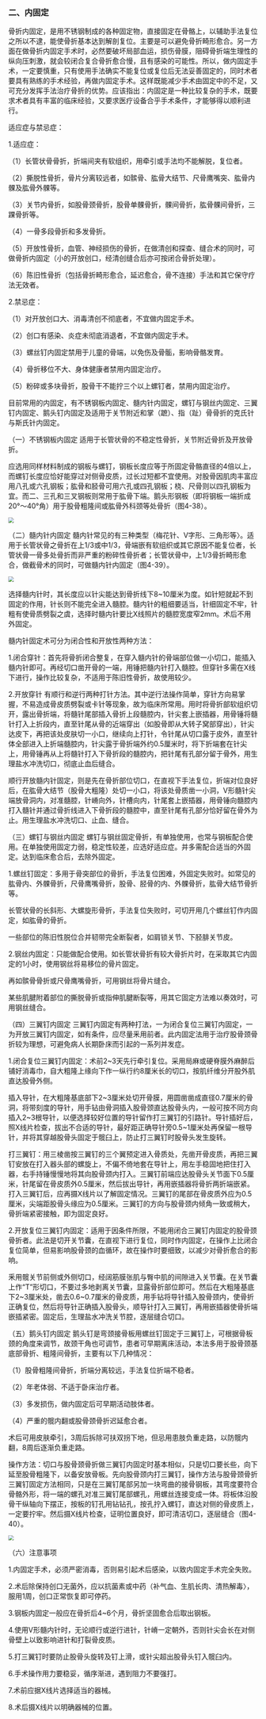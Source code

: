 ### 二、内固定

骨折内固定，是用不锈钢制成的各种固定物，直接固定在骨骼上，以辅助手法复位之所以不逮，能使骨折基本达到解剖复位。主要是可以避免骨折畸形愈合。另一方面在做骨折内固定手术时，必然要破坏局部血运，损伤骨膜，阻碍骨折端生理性的纵向压刺激，就会较闭合复合骨折愈合慢，且有感染的可能性。所以，做内固定手术，一定要慎重，只有使用手法确实不能复位或复位后无法妥善固定的，同时术者要具有熟练的手术经验，再做内固定手术。这样既能减少手术由固定中的不足，又可充分发挥手法治疗骨折的优势。应该指出：内固定是一种比较复杂的手术，既要求术者具有丰富的临床经验，又要求医疗设备合乎手术条件，才能够得以顺利进行。

适应症与禁忌症：

1.适应症：

（1）长管状骨骨折，折端间夹有软组织，用牵引或手法均不能解脱，复位者。

（2）撕脱性骨折，骨片分离较远者，如髌骨、肱骨大结节、尺骨鹰嘴突、肱骨内髁及肱骨外髁等。

（3）关节内骨折，如股骨颈骨折，股骨单髁骨折，髁间骨折，肱骨髁间骨折，三踝骨折等。

（4）一骨多段骨折和多发骨折。

（5）开放性骨折，血管、神经损伤的骨折，在做清创和探查、缝合术的同时，可做骨折内固定（小的开放创口，经清创缝合后亦可按闭合骨折处理）。

（6）陈旧性骨折（包括骨折畸形愈合，延迟愈合，骨不连接）手法和其它保守疗法无效者。

2.禁忌症：

（1）对开放创口大、消毒清创不彻底者，不宜做内固定手术。

（2）创口有感染、炎症未彻底消退者，不宜做内固定手术。

（3）螺丝钉内固定禁用于儿童的骨端，以免伤及骨骺，影响骨骼发育。

（4）骨折移位不大、身体健康者禁用内固定治疗。

（5）粉碎或多块骨折，股骨干不能拧三个以上螺钉者，禁用内固定治疗。

目前常用的内固定，有不锈钢板内固定、髓内针内固定，螺钉与钢丝内固定、三翼钉内固定、鹅头钉内固定及适用于关节附近和掌（蹠）、指（趾）骨骨折的克氏针与斯氏针内固定。

（一）不锈钢板内固定 适用于长管状骨的不稳定性骨折，关节附近骨折及开放骨折。

应选用同样材料制成的钢板与螺钉，钢板长度应等于所固定骨骼直径的4倍以上，而螺钉长度应恰好能穿过对侧骨皮质，过长过短都不宜使用。对股骨因肌肉丰富应用八孔或六孔钢板；肱骨和胫骨可用六孔或四孔钢板；桡、尺骨则以四孔钢板为宜。而二、三孔和三叉钢板则常用于肱骨下端。鹅头形钢板（即将钢板一端折成20°～40°角）用于股骨粗隆间或肱骨外科颈等处骨折（图4-38）。

<img src="./img/4-38.jpg" style="zoom:67%;" />

（二）髓内针内固定 髓内针常见的有三种类型（梅花针、V字形、三角形等〉。适用于长管状骨之骨折在上1/3或中1/3，骨端嵌有软组织或其它原因不能复位者，长管状骨一骨多处骨折而非严重的粉碎性骨折者；长管状骨中，上1/3骨折畸形愈合，做截骨术的同时，可做髓内针内固定（图4-39）。

<img src="./img/4-39.jpg" style="zoom:67%;" />

选择髓内针时，其长度应以针尖能达到骨折线下8~10厘米为度。如针短就起不到固定的作用，针长则不能完全进入髓腔。髓内针的粗细要适当，针细固定不牢，针粗有使骨质劈裂之虞，选择时髓内针要比X线照片的髓腔宽度窄2mm。术后不用外固定。

髓内针固定术可分为闭合性和开放性两种方法：

1.闭合穿针：首先将骨折闭合整复，在穿入髓内针的骨端部位做一小切口，能插入髓内针即可。再经切口凿开骨的一端，用锤把髓内针打入髓腔。但穿针多需在X线下进行，操作比较复杂，不适用于陈旧性骨折，故使用较少。

2.开放穿针 有顺行和逆行两种打针方法。其中逆行法操作简单，穿针方向易掌握，不易造成骨皮质劈裂或卡针等现象，故为临床所常用。用时将骨折部软组织切开，露出骨折端，将髓针尾部插入骨折上段髓腔内，针尖套上嵌插器，用骨锤将髓针打入上折段内，直至针尾从骨的近端穿出（如股骨即从大转子窝部穿出），针尖达皮下，再把该处皮肤切一小口，继续向上打针，令针尾从切口露于皮外，直至针体全部进入上折端髓腔内，针尖露于骨折端外约0.5厘米时，将下折端套在针尖上，用骨锤再从上将髓针打入下骨折段的髓腔内，把针尾有孔部分留于骨外，用生理盐水冲洗切口，彻底止血后缝合。

顺行开放髓内针固定，则是先在骨折部位切口，在直视下手法复位，折端对位良好后，在肱骨大结节（股骨大粗隆）处切一小口，将该处骨质凿一小洞，V形髓针尖端放骨洞内，对准髓腔，针嵴向外，针槽向内，针尾套上嵌插器，用骨锤向髓腔内打入髓针并通过骨折线进入下骨折段的髓腔中，直至针尾有孔部分恰好留在骨外为止。用生理盐水冲洗切口、止血、缝合。

（三）螺钉与钢丝内固定 螺钉与钢丝固定骨折，有单独使用，也常与钢板配合使用。在单独使用固定力弱，稳定性较差，应选好适应症。并多需配合适当的外固定。达到临床愈合后，去除外固定。

1.螺丝钉固定：多用于骨突部位的骨折，手法复位困难，外固定失败时。如常见的肱骨内、外髁骨折，尺骨鹰嘴骨折，股骨、胫骨的内、外髁骨折，肱骨大结节骨折等。

长管状骨的长斜形、大螺旋形骨折，手法复位失败时，可切开用几个螺丝钉作内固定，如肱骨的骨折。

一些部位的陈旧性脱位合并韧带完全断裂者，如肩锁关节、下胫腓关节皮。

2.钢丝内固定：只能做配合使用。如长管状骨折有较大骨折片时，在采取其它内固定的1小时，使用钢丝将易移位的骨片固定。

再如髌骨骨折或尺骨鹰嘴骨折，可用钢丝将骨片缝合。

某些肌腱附着部位的撕脱骨折或指伸肌腱断裂等，用其它固定方法难以奏效时，可用钢丝缝合。

（四）三翼钉内固定 三翼钉内固定有两种打法，一为闭合复位三翼钉内固定，一为开放三翼钉内固定，如有条件，应尽量釆用前者。此内固定法用于治疗股骨颈骨折较为理想，可避免病人长期卧床而引起的一系列并发症。

1.闭合复位三翼钉内固定：术前2~3天先行牵引复位。采用局麻或硬脊膜外麻醉后铺好消毒巾，自大粗隆上缘向下作一纵行约8厘米长的切口，按肌纤维分开股外肌直达股骨外侧。

插入导针，在大粗隆基底部下2~3厘米处切开骨膜，用圆凿凿成直径0.7厘米的骨洞，将带刻度的导针，用手钻由骨洞插入股骨颈直达股骨头内，一般可按不同方向插入2~3根导针，以便选择较好位置的导针留作打三翼钉的引路针。导针插好后，照X线片检查，拔出不合适的导针，最好距正确导针旁0.5~1厘米处再保留一根导针，并将其穿越股骨头固定于髋臼上，防止打三翼钉时股骨头发生旋转。

打三翼钉：用三棱凿按三翼钉的三个翼预定进入骨质处，先凿开骨皮质，再把三翼钉安放在打入器头部的螺旋上，不偏不倚地套在导针上，用左手稳固地把住打入器，右手持锤慢慢地将其向股骨颈内打入。三翼钉前端应达股骨头关节面下0.5厘米，针尾留在骨皮质外0.5厘米，然后拔出导针，再用嵌插器将骨折两折端嵌紧。打入三翼钉后，应再摄X线片以了解固定情况。三翼钉的尾部在骨皮质外应为0.5厘米，尖端距股骨头缘应为0.5厘米。三翼钉的方向与股骨颈内倾角一致或稍大，骨折端紧密接触，即为固定良好。

2.开放复位三翼钉内固定：适用于因条件所限，不能用闭合三翼钉内固定的股骨颈骨折者。此法是切开关节囊，在直视下进行复位，同时作内固定，在操作上比闭合复位简单，但易影响股骨颈的血循环，故在操作时要细致，以减少对骨折愈合的影响。

釆用髋关节前侧或外侧切口，经阔筋膜张肌与臀中肌的间隙进入关节囊。在关节囊上作“T”形切口，不要过多地剥离关节囊，显露骨折部位即可。然后在大粗隆基底下2~3厘米处，凿去0.6~0.7厘米的骨皮质，用手钻将导针插入股骨颈内，使骨折正确复位，然后将导针正确插入股骨头，顺导针打入三翼钉，再用嵌插器使骨折端嵌插紧密。固定后，生理盐水冲洗关节腔，逐层缝合切口。

（五）鹅头钉内固定 鹅头钉是弯颈接骨板用螺丝钉固定于三翼钉上，可根据骨板颈的角度来调节，故颈干角也可调节，患者可早期离床活动，本法多用于股骨颈基底部骨折、粗隆间骨折，主要有以下几种情况：

（1）股骨粗隆间骨折，折端分离较远，手法复位折端不稳者。

（2）年老体弱、不适于卧床治疗者。

（3）多发损伤，做内固定后可早期活动肢体者。

（4）严重的髋内翻或股骨颈骨折迟延愈合者。

术后可用皮肤牵引，3周后拆除可扶双拐下地，但忌用患肢负重走路，以防髋内翻，8周后逐渐负重走路。

操作方法：切口与股骨颈骨折做三翼钉内固定时基本相似，只是切口要长些，向下延至股骨粗隆下，以备安放骨板。先向股骨颈内打三翼钉，操作方法与股骨颈骨折三翼钉固定方法相同，只是在三翼钉尾部另加一块弯曲的接骨钢板，其弯度要符合骨骼外形，将一端的螺孔对准三翼钉尾部螺孔，用螺丝连接变成一体。将板体沿股骨干纵轴向下摆正，按板的钉孔用钻钻孔，按孔拧入螺钉，直达对侧的骨皮质上，一定要拧牢。然后摄X线片检查，证明位置良好，即可清洁切口，逐层缝合（图4-40）。

<img src="./img/4-40.jpg" style="zoom:67%;" />

（六）注意事项

1.内固定手术，必须严密消毒，否则易引起术后感染，以致内固定手术完全失败。

2.术后除保持创口无菌外，应以抗菌素或中药（补气血、生肌长肉、清热解毒〉，服用1周，创口正常恢复即可停药。

3.钢板内固定一般应在骨折后4~6个月，骨折坚固愈合后取出钢板。

4.使用V形髓内针时，无论顺行或逆行进针，针嵴一定朝外，否则针尖会长在对侧骨壁上以致影响进针和打裂骨皮质。

5.打三翼钉时要防止股骨头旋转及钉上滑，或针尖超出股骨头钉入髋臼内。

6.手术操作用力要稳妥，循序渐进，遇到阻力不要强打。

7.术前应据X线片选择适当的器械。

8.术后摄X线片以明确器械的位置。